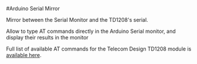 #Arduino Serial Mirror  

Mirror between the Serial Monitor and the TD1208's serial.

Allow to type AT commands directly in the Arduino Serial monitor, and display their results in the monitor

Full list of available AT commands for the Telecom Design TD1208 module is [available here](https://github.com/Telecom-Design/Documentation_TD_RF_Module/blob/master/TD1208%20Reference%20Manual.pdf).

